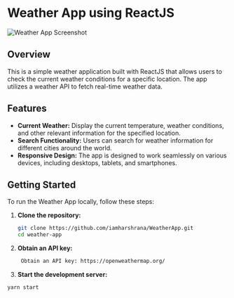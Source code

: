 # Weather App using ReactJS

![Weather App Screenshot](./screenshots/weather-app-screenshot.png)

## Overview

This is a simple weather application built with ReactJS that allows users to check the current weather conditions for a specific location. The app utilizes a weather API to fetch real-time weather data.

## Features

- **Current Weather:** Display the current temperature, weather conditions, and other relevant information for the specified location.
- **Search Functionality:** Users can search for weather information for different cities around the world.
- **Responsive Design:** The app is designed to work seamlessly on various devices, including desktops, tablets, and smartphones.

## Getting Started

To run the Weather App locally, follow these steps:

1. **Clone the repository:**

   ```bash
   git clone https://github.com/iamharshrana/WeatherApp.git
   cd weather-app
   
2. **Obtain an API key:**
 
   ```bash
    Obtain an API key: https://openweathermap.org/


3.  **Start the development server:**
 
   ```bash
   yarn start
